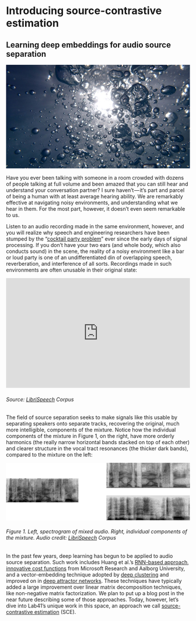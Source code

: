 # Introducing source-contrastive estimation
## Learning deep embeddings for audio source separation

<img src="images/1.jpeg" alt="image of water bubbles">

Have you ever been talking with someone in a room crowded with dozens of people talking at full volume and been amazed that you can still hear and understand your conversation partner? I sure haven’t — it’s part and parcel of being a human with at least average hearing ability. We are remarkably effective at navigating noisy environments, and understanding what we hear in them. For the most part, however, it doesn’t even seem remarkable to us.

Listen to an audio recording made in the same environment, however, and you will realize why speech and engineering researchers have been stumped by the “[cocktail party problem](https://en.wikipedia.org/wiki/Cocktail_party_effect)” ever since the early days of signal processing. If you don’t have your two ears (and whole body, which also conducts sound) in the scene, the reality of a noisy environment like a bar or loud party is one of an undifferentiated din of overlapping speech, reverberation, and interference of all sorts. Recordings made in such environments are often unusable in their original state:

<iframe width="100%" height="300" scrolling="no" frameborder="no" src="https://w.soundcloud.com/player/?url=https%3A//api.soundcloud.com/tracks/324319477&amp;color=%23ff5500&amp;auto_play=false&amp;hide_related=false&amp;show_comments=true&amp;show_user=true&amp;show_reposts=false&amp;show_teaser=true&amp;visual=true" ></iframe>

###### Source: [LibriSpeech](http://www.openslr.org/12/) Corpus

The field of source separation seeks to make signals like this usable by separating speakers onto separate tracks, recovering the original, much more intelligible, components of the mixture. Notice how the individual components of the mixture in Figure 1, on the right, have more orderly harmonics (the really narrow horizontal bands stacked on top of each other) and clearer structure in the vocal tract resonances (the thicker dark bands), compared to the mixture on the left:

<img src="images/2.png">

###### Figure 1. Left, spectrogram of mixed audio. Right, individual components of the mixture. Audio credit: [LibriSpeech](http://www.openslr.org/12/) Corpus

In the past few years, deep learning has begun to be applied to audio source separation. Such work includes Huang et al.’s [RNN-based approach](https://arxiv.org/abs/1502.04149), [innovative cost functions](https://arxiv.org/abs/1607.00325) from Microsoft Research and Aalborg University, and a vector-embedding technique adopted by [deep clustering](https://arxiv.org/abs/1508.04306) and improved on in [deep attractor networks](https://arxiv.org/abs/1611.08930). These techniques have typically added a large improvement over linear matrix decomposition techniques, like non-negative matrix factorization. We plan to put up a blog post in the near future describing some of those approaches. Today, however, let’s dive into Lab41’s unique work in this space, an approach we call [source-contrastive estimation](https://arxiv.org/abs/1705.04662) (SCE).
